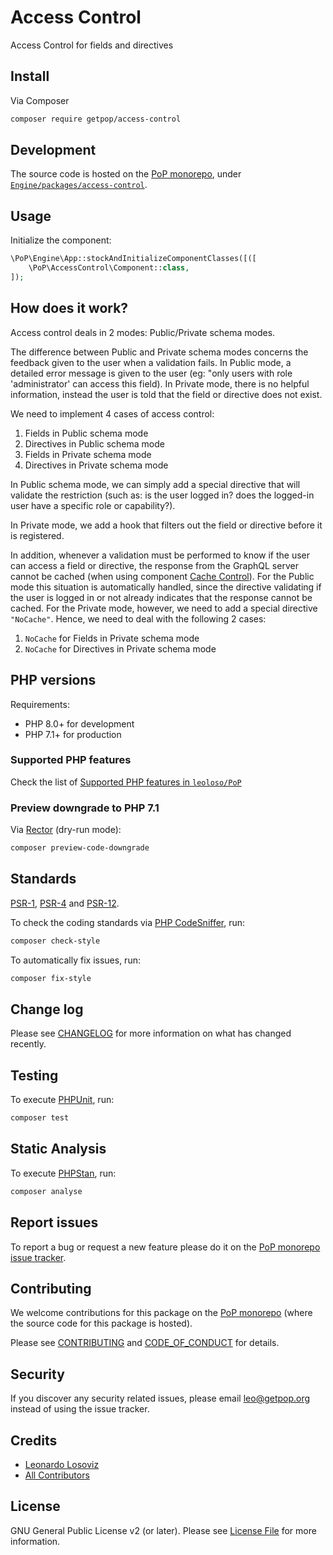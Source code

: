 # Access Control

<!--
[![Build Status][ico-travis]][link-travis]
[![Quality Score][ico-code-quality]][link-code-quality]
[![Software License][ico-license]](LICENSE.md)
[![Latest Version on Packagist][ico-version]][link-packagist]
[![Coverage Status][ico-scrutinizer]][link-scrutinizer]
[![Total Downloads][ico-downloads]][link-downloads]
-->

Access Control for fields and directives

## Install

Via Composer

``` bash
composer require getpop/access-control
```

## Development

The source code is hosted on the [PoP monorepo](https://github.com/leoloso/PoP), under [`Engine/packages/access-control`](https://github.com/leoloso/PoP/tree/master/layers/Engine/packages/access-control).

## Usage

Initialize the component:

``` php
\PoP\Engine\App::stockAndInitializeComponentClasses([([
    \PoP\AccessControl\Component::class,
]);
```

## How does it work?

Access control deals in 2 modes: Public/Private schema modes.

The difference between Public and Private schema modes concerns the feedback given to the user when a validation fails. In Public mode, a detailed error message is given to the user (eg: "only users with role 'administrator' can access this field). In Private mode, there is no helpful information, instead the user is told that the field or directive does not exist.

We need to implement 4 cases of access control:

1. Fields in Public schema mode
2. Directives in Public schema mode
3. Fields in Private schema mode
4. Directives in Private schema mode

In Public schema mode, we can simply add a special directive that will validate the restriction (such as: is the user logged in? does the logged-in user have a specific role or capability?).

In Private mode, we add a hook that filters out the field or directive before it is registered.

In addition, whenever a validation must be performed to know if the user can access a field or directive, the response from the GraphQL server cannot be cached (when using component [Cache Control](https://github.com/getpop/cache-control)). For the Public mode this situation is automatically handled, since the directive validating if the user is logged in or not already indicates that the response cannot be cached. For the Private mode, however, we need to add a special directive `"NoCache"`. Hence, we need to deal with the following 2 cases:

1. `NoCache` for Fields in Private schema mode
2. `NoCache` for Directives in Private schema mode

## PHP versions

Requirements:

- PHP 8.0+ for development
- PHP 7.1+ for production

### Supported PHP features

Check the list of [Supported PHP features in `leoloso/PoP`](https://github.com/leoloso/PoP/blob/master/docs/supported-php-features.md)

### Preview downgrade to PHP 7.1

Via [Rector](https://github.com/rectorphp/rector) (dry-run mode):

```bash
composer preview-code-downgrade
```

## Standards

[PSR-1](https://www.php-fig.org/psr/psr-1), [PSR-4](https://www.php-fig.org/psr/psr-4) and [PSR-12](https://www.php-fig.org/psr/psr-12).

To check the coding standards via [PHP CodeSniffer](https://github.com/squizlabs/PHP_CodeSniffer), run:

``` bash
composer check-style
```

To automatically fix issues, run:

``` bash
composer fix-style
```

## Change log

Please see [CHANGELOG](CHANGELOG.md) for more information on what has changed recently.

## Testing

To execute [PHPUnit](https://phpunit.de/), run:

``` bash
composer test
```

## Static Analysis

To execute [PHPStan](https://github.com/phpstan/phpstan), run:

``` bash
composer analyse
```

## Report issues

To report a bug or request a new feature please do it on the [PoP monorepo issue tracker](https://github.com/leoloso/PoP/issues).

## Contributing

We welcome contributions for this package on the [PoP monorepo](https://github.com/leoloso/PoP) (where the source code for this package is hosted).

Please see [CONTRIBUTING](CONTRIBUTING.md) and [CODE_OF_CONDUCT](CODE_OF_CONDUCT.md) for details.

## Security

If you discover any security related issues, please email leo@getpop.org instead of using the issue tracker.

## Credits

- [Leonardo Losoviz][link-author]
- [All Contributors][link-contributors]

## License

GNU General Public License v2 (or later). Please see [License File](LICENSE.md) for more information.

[ico-version]: https://img.shields.io/packagist/v/getpop/access-control.svg?style=flat-square
[ico-license]: https://img.shields.io/badge/license-GPLv2-brightgreen.svg?style=flat-square
[ico-travis]: https://img.shields.io/travis/getpop/access-control/master.svg?style=flat-square
[ico-scrutinizer]: https://img.shields.io/scrutinizer/coverage/g/getpop/access-control.svg?style=flat-square
[ico-code-quality]: https://img.shields.io/scrutinizer/g/getpop/access-control.svg?style=flat-square
[ico-downloads]: https://img.shields.io/packagist/dt/getpop/access-control.svg?style=flat-square

[link-packagist]: https://packagist.org/packages/getpop/access-control
[link-travis]: https://travis-ci.org/getpop/access-control
[link-scrutinizer]: https://scrutinizer-ci.com/g/getpop/access-control/code-structure
[link-code-quality]: https://scrutinizer-ci.com/g/getpop/access-control
[link-downloads]: https://packagist.org/packages/getpop/access-control
[link-author]: https://github.com/leoloso
[link-contributors]: ../../../../../../contributors
